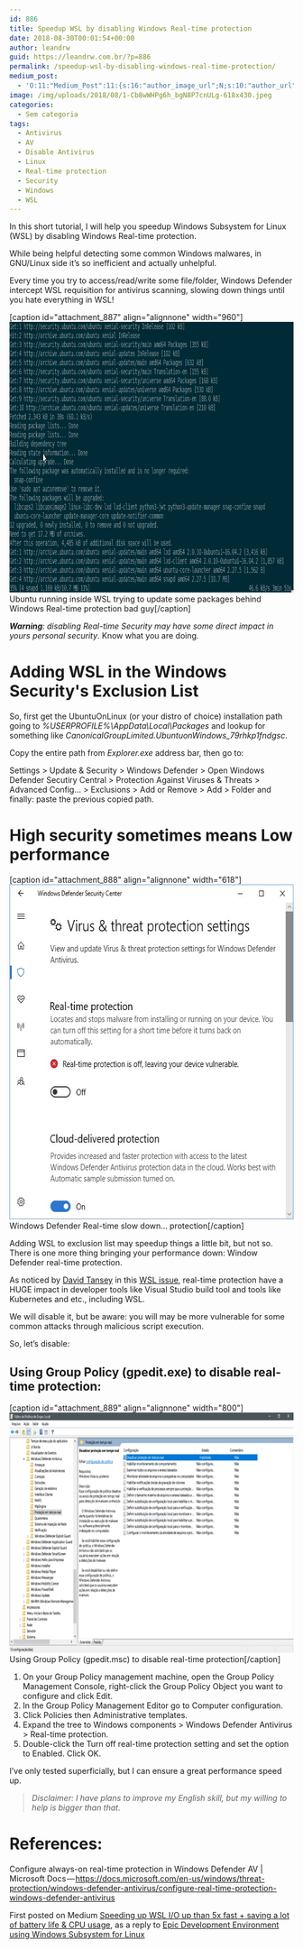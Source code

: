 ```yaml
---
id: 886
title: Speedup WSL by disabling Windows Real-time protection
date: 2018-08-30T00:01:54+00:00
author: leandrw
guid: https://leandrw.com.br/?p=886
permalink: /speedup-wsl-by-disabling-windows-real-time-protection/
medium_post:
  - 'O:11:"Medium_Post":11:{s:16:"author_image_url";N;s:10:"author_url";N;s:11:"byline_name";N;s:12:"byline_email";N;s:10:"cross_link";N;s:2:"id";N;s:21:"follower_notification";N;s:7:"license";N;s:14:"publication_id";N;s:6:"status";N;s:3:"url";N;}'
image: /img/uploads/2018/08/1-Cb8wWHPg6h_bgN8P7cnULg-618x430.jpeg
categories:
  - Sem categoria
tags:
  - Antivirus
  - AV
  - Disable Antivirus
  - Linux
  - Real-time protection
  - Security
  - Windows
  - WSL
---
```

In this short tutorial, I will help you speedup Windows Subsystem for Linux (WSL) by disabling Windows Real-time protection.

While being helpful detecting some common Windows malwares, in GNU/Linux side it’s so inefficient and actually unhelpful.

Every time you try to access/read/write some file/folder, Windows Defender intercept WSL requisition for antivirus scanning, slowing down things until you hate everything in WSL!

[caption id="attachment_887" align="alignnone" width="960"]<img class="wp-image-887 size-full" src="/img/uploads/2018/08/1-6FyyUhdUkfW77MDfC1BgUA.png" alt="Screenshot of Windows Subsystem for Linux executing apt-get update downloading slow at 46.6 kB/s" width="960" height="480" /> Ubuntu running inside WSL trying to update some packages behind Windows Real-time protection bad guy[/caption]

<em><strong>Warning</strong>: disabling Real-time Security may have some direct impact in yours personal security</em>. Know what you are doing.

<!--more-->
<h1>Adding WSL in the Windows Security's Exclusion List</h1>
So, first get the UbuntuOnLinux (or your distro of choice) installation path going to <em>%USERPROFILE%\AppData\Local\Packages</em> and lookup for something like <em>CanonicalGroupLimited.UbuntuonWindows_79rhkp1fndgsc</em>.

Copy the entire path from <em>Explorer.exe</em> address bar, then go to:

Settings &gt; Update &amp; Security &gt; Windows Defender &gt; Open Windows Defender Secutiry Central &gt; Protection Against Viruses &amp; Threats &gt; Advanced Config… &gt; Exclusions &gt; Add or Remove &gt; Add &gt; Folder and finally: paste the previous copied path.
<h1>High security sometimes means Low performance</h1>
[caption id="attachment_888" align="alignnone" width="618"]<img class="wp-image-888 size-full" src="/img/uploads/2018/08/1-Cb8wWHPg6h_bgN8P7cnULg.jpeg" alt="Screenshot of Windows Defender Security Center showing Real-time protection as disabled" width="618" height="594" /> Windows Defender Real-time slow down… protection[/caption]

Adding WSL to exclusion list may speedup things a little bit, but not so. There is one more thing bringing your performance down: Window Defender real-time protection.

As noticed by <a href="https://github.com/tanseydavid" target="_blank" rel="noopener">David Tansey</a> in this <a href="https://github.com/Microsoft/WSL/issues/1932" target="_blank" rel="noopener">WSL issue</a>, real-time protection have a HUGE impact in developer tools like Visual Studio build tool and tools like Kubernetes and etc., including WSL.

We will disable it, but be aware: you will may be more vulnerable for some common attacks through malicious script execution.

So, let’s disable:
<h2>Using Group Policy (gpedit.exe) to disable real-time protection:</h2>
[caption id="attachment_889" align="alignnone" width="800"]<img class="wp-image-889 size-full" src="/img/uploads/2018/08/1-a-U4iD2KwHC3VXFuNDhTxg.png" alt="Screenshot of Group Policy Editor (a.k.a. gpedit.msc)" width="800" height="426" /> Using Group Policy (gpedit.msc) to disable real-time protection[/caption]
<ol>
 	<li>On your Group Policy management machine, open the Group Policy Management Console, right-click the Group Policy Object you want to configure and click Edit.</li>
 	<li>In the Group Policy Management Editor go to Computer configuration.</li>
 	<li>Click Policies then Administrative templates.</li>
 	<li>Expand the tree to Windows components &gt; Windows Defender Antivirus &gt; Real-time protection.</li>
 	<li>Double-click the Turn off real-time protection setting and set the option to Enabled. Click OK.</li>
</ol>
I’ve only tested superficially, but I can ensure a great performance speed up.
<blockquote><em class="markup--em markup--p-em">Disclaimer: I have plans to improve my English skill, but my willing to help is bigger than that.</em></blockquote>
<h1>References:</h1>
Configure always-on real-time protection in Windows Defender AV | Microsoft Docs — <a href="https://docs.microsoft.com/en-us/windows/threat-protection/windows-defender-antivirus/configure-real-time-protection-windows-defender-antivirus" target="_blank" rel="noopener">https://docs.microsoft.com/en-us/windows/threat-protection/windows-defender-antivirus/configure-real-time-protection-windows-defender-antivirus</a>

First posted on Medium <a href="https://medium.com/@leandrw/speeding-up-wsl-i-o-up-than-5x-fast-saving-a-lot-of-battery-life-cpu-usage-c3537dd03c74" target="_blank" rel="noopener">Speeding up WSL I/O up than 5x fast + saving a lot of battery life &amp; CPU usage</a>, as a reply to <a href="https://medium.com/@johnwoodruff91/epic-dev-environment-with-wsl-dc81e234ae61" target="_blank" rel="noopener">Epic Development Environment using Windows Subsystem for Linux</a>

